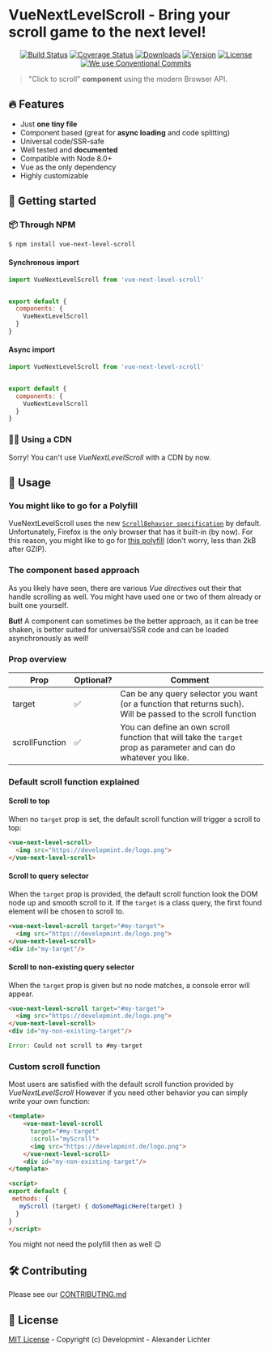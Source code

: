 # VueNextLevelScroll - Bring your scroll game to the next level!

<p align="center">
  <a href="https://travis-ci.com/Developmint/vue-next-level-scroll"><img src="https://img.shields.io/travis/Developmint/vue-next-level-scroll/master.svg" alt="Build Status"></a>
  <a href="https://codecov.io/gh/Developmint/vue-next-level-scroll"><img src="https://img.shields.io/codecov/c/github/Developmint/vue-next-level-scroll/master.svg" alt="Coverage Status"></a>
  <a href="https://www.npmjs.com/package/vue-next-level-scroll"><img src="https://img.shields.io/npm/dm/vue-next-level-scroll.svg" alt="Downloads"></a>
  <a href="https://www.npmjs.com/package/vue-next-level-scroll"><img src="https://img.shields.io/npm/v/vue-next-level-scroll.svg" alt="Version"></a>
  <a href="https://www.npmjs.com/package/vue-next-level-scroll"><img src="https://img.shields.io/npm/l/vue-next-level-scroll.svg" alt="License"></a>
  <a href="https://conventionalcommits.org"><img src="https://img.shields.io/badge/Conventional%20Commits-1.0.0-yellow.svg" alt="We use Conventional Commits"></a>
</p>

> "Click to scroll" **component** using the modern Browser API.

## 🔥 Features

- Just **one tiny file**
- Component based (great for **async loading** and code splitting)
- Universal code/SSR-safe
- Well tested and **documented**
- Compatible with Node 8.0+
- Vue as the only dependency
- Highly customizable

## 🔎 Getting started


### 📦️ Through NPM

```
$ npm install vue-next-level-scroll
```

#### Synchronous import

```js
import VueNextLevelScroll from 'vue-next-level-scroll'


export default {
  components: {
    VueNextLevelScroll
  }
}

```

#### Async import

```js
import VueNextLevelScroll from 'vue-next-level-scroll'


export default {
  components: {
    VueNextLevelScroll
  }
}

```

### 🔗❌ Using a CDN

Sorry! You can't use *VueNextLevelScroll* with a CDN by now.

## 🔐 Usage

### You might like to go for a Polyfill

VueNextLevelScroll uses the new [`ScrollBehavior specification`](https://developer.mozilla.org/en-US/docs/Web/CSS/scroll-behavior) by default.
Unfortunately, Firefox is the only browser that has it built-in (by now).
For this reason, you might like to go for [this polyfill](https://github.com/iamdustan/smoothscroll) (don't worry, less than 2kB after GZIP).


### The component based approach

As you likely have seen, there are various *Vue directives* out their that handle scrolling as well.
You might have used one or two of them already or built one yourself.

**But!** A component can sometimes be the better approach, as it can be tree shaken, is
better suited for universal/SSR code and can be loaded asynchronously as well!

### Prop overview


| Prop | Optional? | Comment |
|---| --- | --- |
| target | ✅ | Can be any query selector you want (or a function that returns such). Will be passed to the scroll function |
| scrollFunction  | ✅ | You can define an own scroll function that will take the `target` prop as parameter and can do whatever you like. |


### Default scroll function explained

#### Scroll to top

When no `target` prop is set, the default scroll function will trigger a scroll to top:

```html
<vue-next-level-scroll>
  <img src="https://developmint.de/logo.png">
</vue-next-level-scroll>
```

#### Scroll to query selector

When the `target` prop is provided, the default scroll function look the DOM node up and smooth scroll to it.
If the `target` is a class query, the first found element will be chosen to scroll to.

```html
<vue-next-level-scroll target="#my-target">
  <img src="https://developmint.de/logo.png">
</vue-next-level-scroll>
<div id="my-target"/>
```

#### Scroll to non-existing query selector

When the `target` prop is given but no node matches, a console error will appear.

```html
<vue-next-level-scroll target="#my-target">
  <img src="https://developmint.de/logo.png">
</vue-next-level-scroll>
<div id="my-non-existing-target"/>
```

```js
Error: Could not scroll to #my-target
```

### Custom scroll function

Most users are satisfied with the default scroll function provided by *VueNextLevelScroll*
However if you need other behavior you can simply write your own function:

```html
<template>
    <vue-next-level-scroll
      target="#my-target"
      :scroll="myScroll">
      <img src="https://developmint.de/logo.png">
    </vue-next-level-scroll>
    <div id="my-non-existing-target"/>
</template>

<script>
export default {
 methods: {
   myScroll (target) { doSomeMagicHere(target) }
  }
}
</script>
```

You might not need the polyfill then as well :wink:

## 🛠️ Contributing

Please see our [CONTRIBUTING.md](./CONTRIBUTING.md)


## 📑 License

[MIT License](./LICENSE.md) - Copyright (c) Developmint - Alexander Lichter
